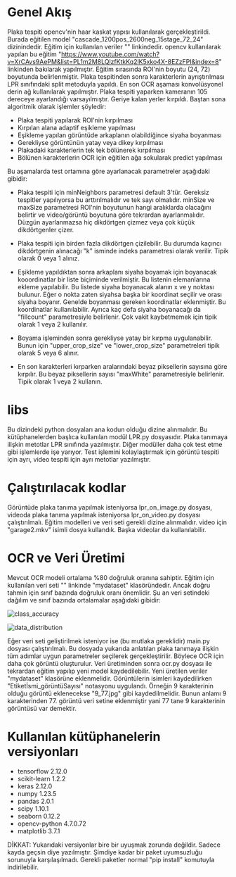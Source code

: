 # Genel Akış

Plaka tespiti opencv'nin haar kaskat yapısı kullanılarak gerçekleştirildi. Burada eğitilen model "cascade_1200pos_2600neg_15stage_72_24" dizinindedir. Eğitim için kullanılan veriler "" linkindedir. opencv kullanılarak yapılan bu eğitim "https://www.youtube.com/watch?v=XrCAvs9AePM&list=PL1m2M8LQlzfKtkKq2lK5xko4X-8EZzFPI&index=8" linkinden bakılarak yapılmıştır. Eğitim sırasında ROI'nin boyutu (24, 72) boyutunda belirlenmiştir. Plaka tespitinden sonra karakterlerin ayrıştırılması LPR sınıfındaki split metoduyla yapıldı. En son OCR aşaması konvolüsyonel derin ağ kullanılarak yapılmıştır. Plaka tespiti yaparken kameranın 105 dereceye ayarlandığı varsayılmıştır. Geriye kalan yerler kırpıldı. Baştan sona algoritmik olarak işlemler şöyledir: 

- Plaka tespiti yapılarak ROI'nin kırpılması
- Kırpılan alana adaptif eşikleme yapılması
- Eşikleme yapılan görüntüde arkaplanın olabildiğince siyaha boyanması
- Gerekliyse görüntünün yatay veya dikey kırpılması
- Plakadaki karakterlerin tek tek bölünerek kırpılması
- Bölünen karakterlerin OCR için eğitilen ağa sokularak predict yapılması

Bu aşamalarda test ortamına göre ayarlanacak parametreler aşağıdaki gibidir:

- Plaka tespiti için minNeighbors parametresi default 3'tür. Gereksiz tespitler yapılıyorsa bu arttırılmalıdır ve tek sayı olmalıdır. minSize ve maxSize parametresi ROI'nin boyutunun hangi aralıklarda olacağını belirtir ve video/görüntü boyutuna göre tekrardan ayarlanmalıdır. Düzgün ayarlanmazsa hiç dikdörtgen çizmez veya çok küçük dikdörtgenler çizer.

- Plaka tespiti için birden fazla dikdörtgen çizilebilir. Bu durumda kaçıncı dikdörtgenin alınacağı "k" isminde indeks parametresi olarak verilir. Tipik olarak 0 veya 1 alınız.

- Eşikleme yapıldıktan sonra arkaplanı siyaha boyamak için boyanacak kooordinatlar bir liste biçiminde verilmiştir. Bu listenin elemanlarına ekleme yapılabilir. Bu listede siyaha boyanacak alanın x ve y noktası bulunur. Eğer o nokta zaten siyahsa başka bir koordinat seçilir ve orası siyaha boyanır. Genelde boyanması gereken koordinatlar eklenmiştir. Bu koordinatlar kullanılabilir. Ayrıca kaç defa siyaha boyanacağı da "fillcount" parametresiyle belirlenir. Çok vakit kaybetmemek için tipik olarak 1 veya 2 kullanılır.

- Boyama işleminden sonra gerekliyse yatay bir kırpma uygulanabilir. Bunun için "upper_crop_size" ve "lower_crop_size" parametreleri tipik olarak 5 veya 6 alınır.

- En son karakterleri kırparken aralarındaki beyaz piksellerin sayısına göre kırpılır. Bu beyaz piksellerin sayısı "maxWhite" parametresiyle belirlenir. Tipik olarak 1 veya 2 kullanın.


# libs
 Bu dizindeki python dosyaları ana kodun olduğu dizine alınmalıdır. Bu kütüphanelerden başlıca kullanılan modül LPR.py dosyasıdır. Plaka tanımaya ilişkin metotlar LPR sınıfında yazılmıştır. Diğer modüller daha çok test etme gibi işlemlerde işe yarıyor. Test işlemini kolaylaştırmak için görüntü tespiti için ayrı, video tespiti için ayrı metotlar yazılmıştır.

 # Çalıştırılacak kodlar

 Görüntüde plaka tanıma yapılmak isteniyorsa lpr_on_image.py dosyası, videoda plaka tanıma yapılmak isteniyorsa lpr_on_video.py dosyası çalıştırılmalı. Eğitim modelleri ve veri seti gerekli dizine alınmalıdır. video için "garage2.mkv" isimli dosya kullandık. Başka videolar da kullanılabilir.


 # OCR ve Veri Üretimi

 Mevcut OCR modeli ortalama %80 doğruluk oranına sahiptir. Eğitim için kullanılan veri seti "" linkinde "mydataset" klasöründedir. Ancak doğru tahmin için sınıf bazında doğruluk oranı önemlidir. Şu an veri setindeki dağılım ve sınıf bazında ortalamalar aşağıdaki gibidir:

 ![class_accuracy](https://github.com/farukomeraydin/LPR/assets/59957778/0c2103dc-0cfb-4d33-9926-32791f2c450a)

 
![data_distribution](https://github.com/farukomeraydin/LPR/assets/59957778/4a544ba4-da2d-40d7-b0ce-1caa6d33fa1a)


Eğer veri seti geliştirilmek isteniyor ise (bu mutlaka gereklidir) main.py dosyası çalıştırılmalı. Bu dosyada yukarıda anlatılan plaka tanımaya ilişkin tüm adımlar uygun parametreler seçilerek gerçekleştirilir. Böylece OCR için daha çok görüntü oluşturulur. Veri üretiminden sonra ocr.py dosyası ile tekrardan eğitim yapılıp yeni model kaydedilebilir. Yeni üretilen veriler "mydataset" klasörüne eklenmelidir. Görüntülerin isimleri kaydedilirken "Etiketİsmi_görüntüSayısı" notasyonu uygulandı. Örneğin 9 karakterinin olduğu görüntü eklenecekse "9_77.jpg" gibi kaydedilmelidir. Bunun anlamı 9 karakterinden 77. görüntü veri setine eklenmiştir yani 77 tane 9 karakterinin görüntüsü var demektir.


# Kullanılan kütüphanelerin versiyonları

- tensorflow                    2.12.0
- scikit-learn                  1.2.2
- keras                         2.12.0
- numpy                         1.23.5
- pandas                        2.0.1
- scipy                         1.10.1
- seaborn                       0.12.2
- opencv-python                 4.7.0.72
- matplotlib                    3.7.1

DİKKAT: Yukarıdaki versiyonlar bire bir uyuşmak zorunda değildir. Sadece kayda geçsin diye yazılmıştır. Şimdiye kadar bir paket uyumsuzluğu sorunuyla karşılaşılmadı. Gerekli paketler normal "pip install" komutuyla indirilebilir.

